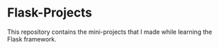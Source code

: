 # Flask-Projects
This repository contains the mini-projects that I made while learning the Flask framework. 
